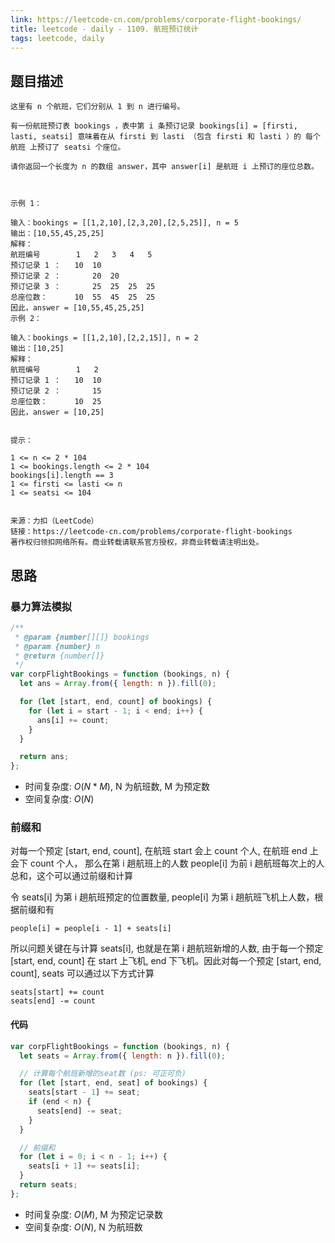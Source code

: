 ```yaml
---
link: https://leetcode-cn.com/problems/corporate-flight-bookings/
title: leetcode - daily - 1109. 航班预订统计
tags: leetcode, daily
---
```


## 题目描述

```
这里有 n 个航班，它们分别从 1 到 n 进行编号。

有一份航班预订表 bookings ，表中第 i 条预订记录 bookings[i] = [firsti, lasti, seatsi] 意味着在从 firsti 到 lasti （包含 firsti 和 lasti ）的 每个航班 上预订了 seatsi 个座位。

请你返回一个长度为 n 的数组 answer，其中 answer[i] 是航班 i 上预订的座位总数。

 

示例 1：

输入：bookings = [[1,2,10],[2,3,20],[2,5,25]], n = 5
输出：[10,55,45,25,25]
解释：
航班编号        1   2   3   4   5
预订记录 1 ：   10  10
预订记录 2 ：       20  20
预订记录 3 ：       25  25  25  25
总座位数：      10  55  45  25  25
因此，answer = [10,55,45,25,25]
示例 2：

输入：bookings = [[1,2,10],[2,2,15]], n = 2
输出：[10,25]
解释：
航班编号        1   2
预订记录 1 ：   10  10
预订记录 2 ：       15
总座位数：      10  25
因此，answer = [10,25]
 

提示：

1 <= n <= 2 * 104
1 <= bookings.length <= 2 * 104
bookings[i].length == 3
1 <= firsti <= lasti <= n
1 <= seatsi <= 104


来源：力扣（LeetCode）
链接：https://leetcode-cn.com/problems/corporate-flight-bookings
著作权归领扣网络所有。商业转载请联系官方授权，非商业转载请注明出处。
```

## 思路

### 暴力算法模拟

```js
/**
 * @param {number[][]} bookings
 * @param {number} n
 * @return {number[]}
 */
var corpFlightBookings = function (bookings, n) {
  let ans = Array.from({ length: n }).fill(0);

  for (let [start, end, count] of bookings) {
    for (let i = start - 1; i < end; i++) {
      ans[i] += count;
    }
  }

  return ans;
};
```

- 时间复杂度: $O(N * M)$, N 为航班数, M 为预定数
- 空间复杂度: $O(N)$

### 前缀和

对每一个预定 [start, end, count], 在航班 start 会上 count 个人, 在航班 end 上会下 count 个人， 那么在第 i 趟航班上的人数 people[i] 为前 i 趟航班每次上的人总和，这个可以通过前缀和计算

令 seats[i] 为第 i 趟航班预定的位置数量, people[i] 为第 i 趟航班飞机上人数，根据前缀和有

```
people[i] = people[i - 1] + seats[i]
```

所以问题关键在与计算 seats[i], 也就是在第 i 趟航班新增的人数, 由于每一个预定 [start, end, count] 在 start 上飞机, end 下飞机。因此对每一个预定 [start, end, count], seats 可以通过以下方式计算

```
seats[start] += count
seats[end] -= count
```

#### 代码

```js
var corpFlightBookings = function (bookings, n) {
  let seats = Array.from({ length: n }).fill(0);

  // 计算每个航班新增的seat数 (ps: 可正可负)
  for (let [start, end, seat] of bookings) {
    seats[start - 1] += seat;
    if (end < n) {
      seats[end] -= seat;
    }
  }

  // 前缀和
  for (let i = 0; i < n - 1; i++) {
    seats[i + 1] += seats[i];
  }
  return seats;
};
```

- 时间复杂度: $O(M)$, M 为预定记录数
- 空间复杂度: $O(N)$, N 为航班数
